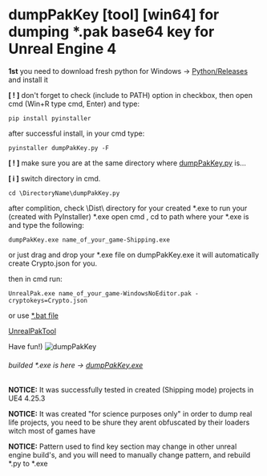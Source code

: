 # dumpPakKey [tool] [win64] for dumping *.pak base64 key for Unreal Engine 4

**1st** you need to download fresh python for Windows -> [Python/Releases](https://www.python.org/downloads/release) and install it

**[ ! ]** don't forget to check (include to PATH) option in checkbox, then open cmd (Win+R type cmd, Enter) and type:
```
pip install pyinstaller
```
after successful install, in your cmd type:
```
pyinstaller dumpPakKey.py -F 
```
**[ ! ]** make sure you are at the same directory where [dumpPakKey.py](https://raw.githubusercontent.com/somethingcoolmustbehere/dumpPakKey/master/dumpPakKey.py) is... 

**[ i ]** switch directory  in cmd.
```
cd \DirectoryName\dumpPakKey.py
```
after complition, check \Dist\ directory for your created *.exe
to run your (created with PyInstaller) *.exe open cmd , cd to path where your *.exe is and type the following: 
```
dumpPakKey.exe name_of_your_game-Shipping.exe
```

or just drag and drop your *.exe file on dumpPakKey.exe it will automatically create Crypto.json for you.

then in cmd run:
```
UnrealPak.exe name_of_your_game-WindowsNoEditor.pak -cryptokeys=Crypto.json
```
or use [*.bat file](https://github.com/somethingcoolmustbehere/UnrealPakTool/blob/master/UnrealPakExtractCrypto.bat)

[UnrealPakTool](https://github.com/somethingcoolmustbehere/UnrealPakTool/releases/download/unreal-engine-utilities/UnrealPakTool.7z)

Have fun!)
![dumpPakKey](https://i.imgur.com/EzIsUQk.png)
###### builded *.exe is here -> [dumpPakKey.exe](https://github.com/somethingcoolmustbehere/dumpPakKey/releases)

**NOTICE:** It was successfully tested in created (Shipping mode) projects in UE4 4.25.3

**NOTICE:** It was created "for science purposes only" in order to dump real life projects, you need to be shure they arent obfuscated by their loaders witch most of games have

**NOTICE:** Pattern used to find key section may change in other unreal engine build's, and you will need to manually change pattern, and rebuild *.py to *.exe
